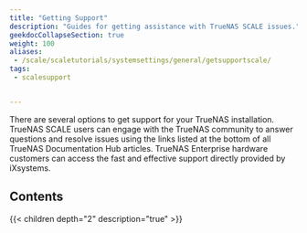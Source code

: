 ```yaml
---
title: "Getting Support"
description: "Guides for getting assistance with TrueNAS SCALE issues."
geekdocCollapseSection: true
weight: 100
aliases:
 - /scale/scaletutorials/systemsettings/general/getsupportscale/
tags:
 - scalesupport


---
```


There are several options to get support for your TrueNAS installation. 
TrueNAS SCALE users can engage with the TrueNAS community to answer questions and resolve issues using the links listed at the bottom of all TrueNAS Documentation Hub articles. 
TrueNAS Enterprise hardware customers can access the fast and effective support directly provided by iXsystems.

## Contents

{{< children depth="2" description="true" >}}